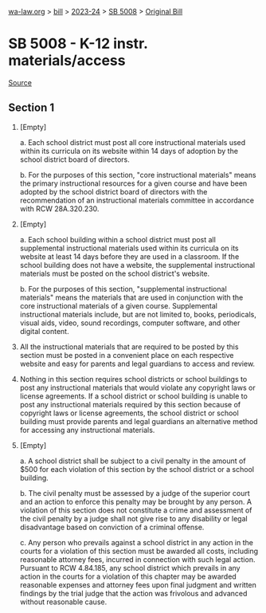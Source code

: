 [wa-law.org](/) > [bill](/bill/) > [2023-24](/bill/2023-24/) > [SB 5008](/bill/2023-24/sb/5008/) > [Original Bill](/bill/2023-24/sb/5008/1/)

# SB 5008 - K-12 instr. materials/access

[Source](http://lawfilesext.leg.wa.gov/biennium/2023-24/Pdf/Bills/Senate%20Bills/5008.pdf)

## Section 1
1. [Empty]

    a. Each school district must post all core instructional materials used within its curricula on its website within 14 days of adoption by the school district board of directors.

    b. For the purposes of this section, "core instructional materials" means the primary instructional resources for a given course and have been adopted by the school district board of directors with the recommendation of an instructional materials committee in accordance with RCW 28A.320.230.

2. [Empty]

    a. Each school building within a school district must post all supplemental instructional materials used within its curricula on its website at least 14 days before they are used in a classroom. If the school building does not have a website, the supplemental instructional materials must be posted on the school district's website.

    b. For the purposes of this section, "supplemental instructional materials" means the materials that are used in conjunction with the core instructional materials of a given course. Supplemental instructional materials include, but are not limited to, books, periodicals, visual aids, video, sound recordings, computer software, and other digital content.

3. All the instructional materials that are required to be posted by this section must be posted in a convenient place on each respective website and easy for parents and legal guardians to access and review.

4. Nothing in this section requires school districts or school buildings to post any instructional materials that would violate any copyright laws or license agreements. If a school district or school building is unable to post any instructional materials required by this section because of copyright laws or license agreements, the school district or school building must provide parents and legal guardians an alternative method for accessing any instructional materials.

5. [Empty]

    a. A school district shall be subject to a civil penalty in the amount of $500 for each violation of this section by the school district or a school building.

    b. The civil penalty must be assessed by a judge of the superior court and an action to enforce this penalty may be brought by any person. A violation of this section does not constitute a crime and assessment of the civil penalty by a judge shall not give rise to any disability or legal disadvantage based on conviction of a criminal offense.

    c. Any person who prevails against a school district in any action in the courts for a violation of this section must be awarded all costs, including reasonable attorney fees, incurred in connection with such legal action. Pursuant to RCW 4.84.185, any school district which prevails in any action in the courts for a violation of this chapter may be awarded reasonable expenses and attorney fees upon final judgment and written findings by the trial judge that the action was frivolous and advanced without reasonable cause.

